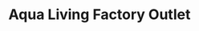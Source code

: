 ---
title: "Aqua Living Factory Outlet"
url: /lima/aqua-living-factory-outlet/
shop: swimming pool
---